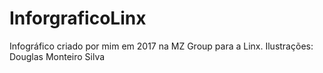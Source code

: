 ﻿# InforgraficoLinx
Infográfico criado por mim em 2017 na MZ Group para a Linx.
Ilustrações: Douglas Monteiro Silva
